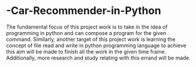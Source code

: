 # -Car-Recommender-in-Python
The fundamental focus of this project work is to take in the idea of programming in python and can  compose a program for the given command. Similarly, another target of this project work is learning  the concept of file read and write in python programming language to achieve this aim will be made  to finish all the work in the given time frame. Additionally, more research and study relating with this  errand will be made.
